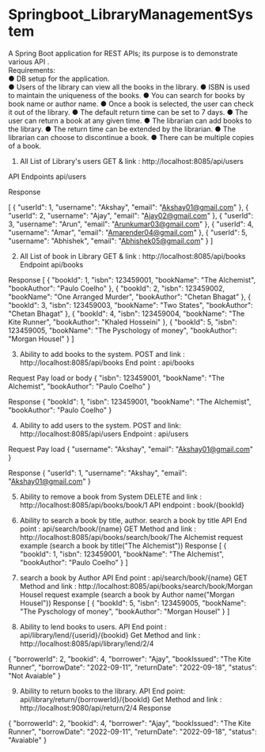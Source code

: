 # Springboot_LibraryManagementSystem
A Spring Boot application for REST APIs; its purpose is to demonstrate various API .<br>
Requirements:<br>
● DB setup for the application.<br>
● Users of the library can view all the books in the library.
● ISBN is used to maintain the uniqueness of the books.
● You can search for books by book name or author name.
● Once a book is selected, the user can check it out of the library.
● The default return time can be set to 7 days.
● The user can return a book at any given time.
● The librarian can add books to the library.
● The return time can be extended by the librarian.
● The librarian can choose to discontinue a book.
● There can be multiple copies of a book.

1. All List of Library's users
GET & link : http://localhost:8085/api/users

API Endpoints api/users

Response 

[
    {
        "userId": 1,
        "username": "Akshay",
        "email": "Akshay01@gmail.com"
    },
    {
        "userId": 2,
        "username": "Ajay",
        "email": "Ajay02@gmail.com"
    },
    {
        "userId": 3,
        "username": "Arun",
        "email": "Arunkumar03@gmail.com"
    },
    {
        "userId": 4,
        "username": "Amar",
        "email": "Amarender04@gmail.com"
    },
    {
        "userId": 5,
        "username": "Abhishek",
        "email": "Abhishek05@gmail.com"
    }
]

2. All List of book in Library
GET & link : http://localhost:8085/api/books
Endpoint api/books

Response
[
    {
        "bookId": 1,
        "isbn": 123459001,
        "bookName": "The Alchemist",
        "bookAuthor": "Paulo Coelho"
    },
    {
        "bookId": 2,
        "isbn": 123459002,
        "bookName": "One Arranged Murder",
        "bookAuthor": "Chetan Bhagat"
    },
    {
        "bookId": 3,
        "isbn": 123459003,
        "bookName": "Two States",
        "bookAuthor": "Chetan Bhagat"
    },
    {
        "bookId": 4,
        "isbn": 123459004,
        "bookName": "The Kite Runner",
        "bookAuthor": "Khaled Hosseini"
    },
    {
        "bookId": 5,
        "isbn": 123459005,
        "bookName": "The Pyschology of money",
        "bookAuthor": "Morgan Housel"
    }
]

3. Ability to add books to the system.
POST and link : http://localhost:8085/api/books
End point : api/books

Request Pay load or body
{
    "isbn": 123459001,
    "bookName": "The Alchemist",
    "bookAuthor": "Paulo Coelho"
}

Response
{
  "bookId": 1,
   "isbn": 123459001,
   "bookName": "The Alchemist",
   "bookAuthor": "Paulo Coelho"
}

4. Ability to add users to the system.
POST and link: http://localhost:8085/api/users
Endpoint : api/users


Request Pay load
{
    "username": "Akshay",
    "email": "Akshay01@gmail.com"
}

Response 
 {
        "userId": 1,
        "username": "Akshay",
        "email": "Akshay01@gmail.com"
    }
 
 5. Ability to remove a book from System
 DELETE and link : http://localhost:8085/api/books/book/1
 API endpoint : book/{bookId}

 
 6. Ability to search a book by title, author.
search a book by title 
API End point : api/search/book/{name} 
GET Method and link : http://localhost:8085/api/books/search/book/The Alchemist
request example (search a book by title("The Alchemist"))
Response
[
    {
        "bookId": 1,
        "isbn": 123459001,
        "bookName": "The Alchemist",
        "bookAuthor": "Paulo Coelho"
    }
]

7. search a book by Author
API End point :  api/search/book/{name}
GET Method and link : http://localhost:8085/api/books/search/book/Morgan Housel
request example (search a book by Author name("Morgan Housel"))
Response
[
    {
        "bookId": 5,
        "isbn": 123459005,
        "bookName": "The Pyschology of money",
        "bookAuthor": "Morgan Housel"
    }
]
   
8. Ability to lend books to users.
API End point : api/library/lend/{userid}/{bookid}
Get Method and link : http://localhost:8085/api/library/lend/2/4

{
    "borrowerId": 2,
    "bookid": 4,
    "borrower": "Ajay",
    "bookIssued": "The Kite Runner",
    "borrowDate": "2022-09-11",
    "returnDate": "2022-09-18",
    "status": "Not Avaiable"
}

9. Ability to return books to the library.
API End point:  api/library/return/{borrowerId}/{bookId}
Get Method and link :  http://localhost:9080/api/return/2/4
Response

{
    "borrowerId": 2,
    "bookid": 4,
    "borrower": "Ajay",
    "bookIssued": "The Kite Runner",
    "borrowDate": "2022-09-11",
    "returnDate": "2022-09-18",
    "status": "Avaiable"
}







